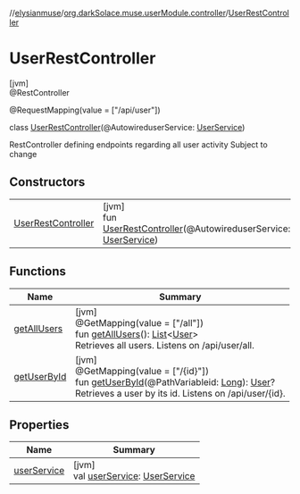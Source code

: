 //[elysianmuse](../../../index.md)/[org.darkSolace.muse.userModule.controller](../index.md)/[UserRestController](index.md)

# UserRestController

[jvm]\
@RestController

@RequestMapping(value = ["/api/user"])

class [UserRestController](index.md)(@AutowireduserService: [UserService](../../org.darkSolace.muse.userModule.service/-user-service/index.md))

RestController defining endpoints regarding all user activity Subject to change

## Constructors

| | |
|---|---|
| [UserRestController](-user-rest-controller.md) | [jvm]<br>fun [UserRestController](-user-rest-controller.md)(@AutowireduserService: [UserService](../../org.darkSolace.muse.userModule.service/-user-service/index.md)) |

## Functions

| Name | Summary |
|---|---|
| [getAllUsers](get-all-users.md) | [jvm]<br>@GetMapping(value = ["/all"])<br>fun [getAllUsers](get-all-users.md)(): [List](https://kotlinlang.org/api/latest/jvm/stdlib/kotlin.collections/-list/index.html)&lt;[User](../../org.darkSolace.muse.userModule.model/-user/index.md)&gt;<br>Retrieves all users. Listens on /api/user/all. |
| [getUserById](get-user-by-id.md) | [jvm]<br>@GetMapping(value = ["/{id}"])<br>fun [getUserById](get-user-by-id.md)(@PathVariableid: [Long](https://kotlinlang.org/api/latest/jvm/stdlib/kotlin/-long/index.html)): [User](../../org.darkSolace.muse.userModule.model/-user/index.md)?<br>Retrieves a user by its id. Listens on /api/user/{id}. |

## Properties

| Name | Summary |
|---|---|
| [userService](user-service.md) | [jvm]<br>val [userService](user-service.md): [UserService](../../org.darkSolace.muse.userModule.service/-user-service/index.md) |
